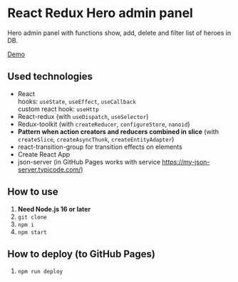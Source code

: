 <h1>React Redux Hero admin panel</h1>
<p>Hero admin panel with functions show, add, delete and filter list of heroes in DB.</p>
<p><a href="https://systemshock89.github.io/react-redux-hero-admin-panel/">Demo</a></p>

<h2>Used technologies</h2>
<ul>
    <li>React<br> 
    hooks: <code>useState</code>, <code>useEffect</code>, <code>useCallback</code><br>
    custom react hook: <code>useHttp</code>
    </li>
    <li>React-redux (with <code>useDispatch</code>, <code>useSelector</code>)</li>
    <li>Redux-toolkit (with <code>createReducer</code>, <code>configureStore</code>, <code>nanoid</code>)
    <li><b>Pattern when action creators and reducers combined in slice</b> (with <code>createSlice</code>, <code>createAsyncThunk</code>, <code>createEntityAdapter</code>)</li>
    </li>
    <li>react-transition-group for transition effects on elements</li>
    <li>Create React App</li>
    <li>json-server (in GitHub Pages works with service <a href="https://my-json-server.typicode.com/" >https://my-json-server.typicode.com/</a>)</li>
</ul>

<h2>How to use</h2>
<ol>
    <li><b>Need Node.js 16 or later</b></li>
    <li><code>git clone</code></li>
    <li><code>npm i</code></li>
    <li><code>npm start</code></li>
</ol>

<h2>How to deploy (to GitHub Pages)</h2>
<ol>
    <li><code>npm run deploy</code></li>
</ol>